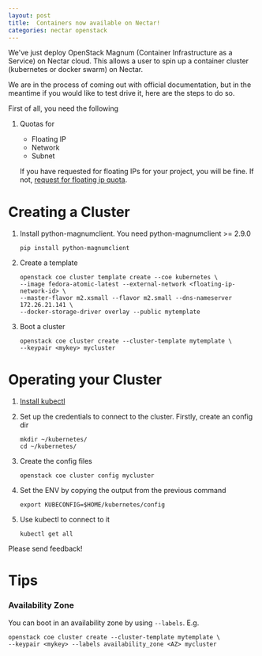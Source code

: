 ```yaml
---
layout: post
title:  Containers now available on Nectar!
categories: nectar openstack
---
```


We've just deploy OpenStack Magnum (Container Infrastructure as a Service) on
Nectar cloud. This allows a user to spin up a container cluster (kubernetes or
docker swarm) on Nectar.

We are in the process of coming out with official documentation,
but in the meantime if you would like to test drive it, here are the steps to do
so.

First of all, you need the following

1. Quotas for
   - Floating IP
   - Network
   - Subnet

   If you have requested for floating IPs for your project, you will be fine. If
not, [request for floating ip
quota](https://support.ehelp.edu.au/solution/articles/6000170753-private-networks#requesting_quota).


# Creating a Cluster #

1. Install python-magnumclient. You need python-magnumclient >= 2.9.0
   ```
   pip install python-magnumclient
   ```

1. Create a template
   ```
   openstack coe cluster template create --coe kubernetes \
   --image fedora-atomic-latest --external-network <floating-ip-network-id> \
   --master-flavor m2.xsmall --flavor m2.small --dns-nameserver 172.26.21.141 \
   --docker-storage-driver overlay --public mytemplate
   ```

1. Boot a cluster
   ```
   openstack coe cluster create --cluster-template mytemplate \
   --keypair <mykey> mycluster
   ```

# Operating your Cluster #

1. [Install kubectl](https://kubernetes.io/docs/tasks/tools/install-kubectl/)

1. Set up the credentials to connect to the cluster. Firstly, create an config
   dir
   ```
   mkdir ~/kubernetes/
   cd ~/kubernetes/
   ```

1. Create the config files
   ```
   openstack coe cluster config mycluster
   ```

1. Set the ENV by copying the output from the previous command
   ```
   export KUBECONFIG=$HOME/kubernetes/config
   ```

1. Use kubectl to connect to it
   ```
   kubectl get all
   ```


Please send feedback!

# Tips #

### Availability Zone ###

You can boot in an availability zone by using `--labels`. E.g.
```
openstack coe cluster create --cluster-template mytemplate \
--keypair <mykey> --labels availability_zone <AZ> mycluster
```
